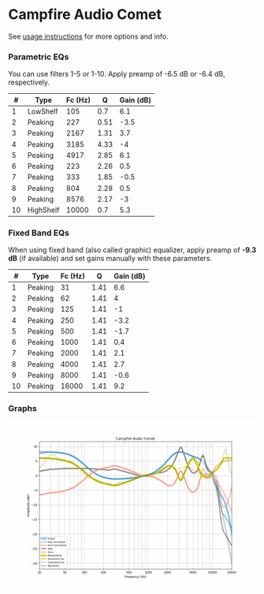 # Campfire Audio Comet
See [usage instructions](https://github.com/jaakkopasanen/AutoEq#usage) for more options and info.

### Parametric EQs
You can use filters 1-5 or 1-10. Apply preamp of -6.5 dB or -6.4 dB, respectively.

|   # | Type      |   Fc (Hz) |    Q |   Gain (dB) |
|-----|-----------|-----------|------|-------------|
|   1 | LowShelf  |       105 | 0.7  |         6.1 |
|   2 | Peaking   |       227 | 0.51 |        -3.5 |
|   3 | Peaking   |      2167 | 1.31 |         3.7 |
|   4 | Peaking   |      3185 | 4.33 |        -4   |
|   5 | Peaking   |      4917 | 2.85 |         6.1 |
|   6 | Peaking   |       223 | 2.26 |         0.5 |
|   7 | Peaking   |       333 | 1.85 |        -0.5 |
|   8 | Peaking   |       804 | 2.28 |         0.5 |
|   9 | Peaking   |      8576 | 2.17 |        -3   |
|  10 | HighShelf |     10000 | 0.7  |         5.3 |

### Fixed Band EQs
When using fixed band (also called graphic) equalizer, apply preamp of **-9.3 dB** (if available) and set gains manually with these parameters.

|   # | Type    |   Fc (Hz) |    Q |   Gain (dB) |
|-----|---------|-----------|------|-------------|
|   1 | Peaking |        31 | 1.41 |         6.6 |
|   2 | Peaking |        62 | 1.41 |         4   |
|   3 | Peaking |       125 | 1.41 |        -1   |
|   4 | Peaking |       250 | 1.41 |        -3.2 |
|   5 | Peaking |       500 | 1.41 |        -1.7 |
|   6 | Peaking |      1000 | 1.41 |         0.4 |
|   7 | Peaking |      2000 | 1.41 |         2.1 |
|   8 | Peaking |      4000 | 1.41 |         2.7 |
|   9 | Peaking |      8000 | 1.41 |        -0.6 |
|  10 | Peaking |     16000 | 1.41 |         9.2 |

### Graphs
![](./Campfire%20Audio%20Comet.png)

